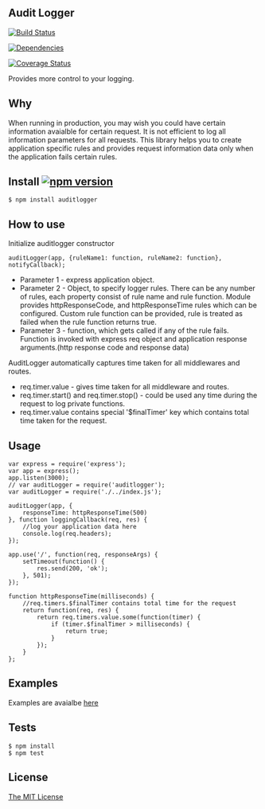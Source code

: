 ## Audit Logger 


[![Build Status](https://travis-ci.org/Prasanna-sr/Audit-Logger.svg?branch=master)](https://travis-ci.org/Prasanna-sr/Audit-Logger)

[![Dependencies](https://david-dm.org/Prasanna-sr/Audit-Logger.svg)](https://david-dm.org/Prasanna-sr/Audit-Logger)

[![Coverage Status](https://coveralls.io/repos/Prasanna-sr/Audit-Logger/badge.svg?branch=master&service=github)](https://coveralls.io/github/Prasanna-sr/Audit-Logger?branch=master)


Provides more control to your logging.

## Why
When running in production, you may wish you could have certain information avaialble for certain request.
It is not efficient to log all information parameters for all requests. This library helps you to create application specific rules and provides request information data only when the application fails certain rules.

## Install [![npm version](https://badge.fury.io/js/auditlogger.svg)](http://badge.fury.io/js/auditlogger)

	$ npm install auditlogger

## How to use
Initialize auditlogger constructor

	auditLogger(app, {ruleName1: function, ruleName2: function}, notifyCallback);

- Parameter 1 -  express application object.
- Parameter 2 -  Object, to specify logger rules. There can be any number of rules, each property consist of rule name and rule function. 
Module provides httpResponseCode, and httpResponseTime rules which can be configured. Custom rule function can be provided, rule is treated as failed when the rule function returns true.
- Parameter 3 - function, which gets called if any of the rule fails.  Function is invoked with express req object and application response arguments.(http response code and response data)

AuditLogger automatically captures time taken for all middlewares and routes.

- req.timer.value - gives time taken for all middleware and routes.
- req.timer.start() and req.timer.stop() - could be used any time during the request to log private functions. 
- req.timer.value contains special '$finalTimer' key which contains total time taken for the request.


## Usage

	var express = require('express');
	var app = express();
	app.listen(3000);
	// var auditLogger = require('auditlogger');
	var auditLogger = require('./../index.js');

	auditLogger(app, {
	    responseTime: httpResponseTime(500)
	}, function loggingCallback(req, res) {
	    //log your application data here
	    console.log(req.headers);
	});

	app.use('/', function(req, responseArgs) {
	    setTimeout(function() {
	        res.send(200, 'ok');
	    }, 501);
	});

	function httpResponseTime(milliseconds) {
	    //req.timers.$finalTimer contains total time for the request
	    return function(req, res) {
	        return req.timers.value.some(function(timer) {
	            if (timer.$finalTimer > milliseconds) {
	                return true;
	            }
	        });
	    }
	};

## Examples

Examples are avaialbe [here](https://github.com/Prasanna-sr/Audit-Logger/tree/master/examples)

## Tests
	$ npm install
	$ npm test

## License

[The MIT License](http://opensource.org/licenses/MIT)
